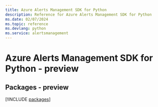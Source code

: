 ```yaml
---
title: Azure Alerts Management SDK for Python
description: Reference for Azure Alerts Management SDK for Python
ms.date: 02/07/2024
ms.topic: reference
ms.devlang: python
ms.service: alertsmanagement
---
```

# Azure Alerts Management SDK for Python - preview
## Packages - preview
[!INCLUDE [packages](alerts-management-index.md)]